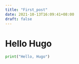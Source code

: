 ```yaml
---
title: "First_post"
date: 2021-10-13T16:09:41+08:00
draft: false
---
```


# Hello Hugo

```python
print("Hello, Hugo")
```
